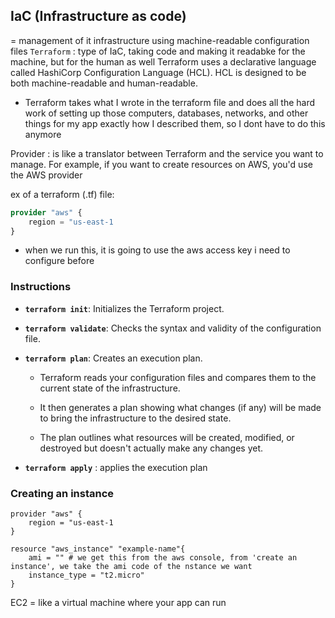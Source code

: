 ## IaC (Infrastructure as code)

= management of it infrastructure using machine-readable configuration files
`Terraform` : type of IaC, taking code and making it readabke for the machine, but for the human as well
Terraform uses a declarative language called HashiCorp Configuration Language (HCL). HCL is designed to be both machine-readable and human-readable.

- Terraform takes what I wrote in the terraform file and does all the hard work of setting up those computers, databases, networks, and other things for my app exactly how I described them, so I dont have to do this anymore

Provider :  is like a translator between Terraform and the service you want to manage. For example, if you want to create resources on AWS, you'd use the AWS provider

ex of a terraform (.tf) file:

```tf
provider "aws" {
    region = "us-east-1
}
```
- when we run this, it is going to use the aws access key i need to configure before
### Instructions

- **`terraform init`**: Initializes the Terraform project.
  
- **`terraform validate`**: Checks the syntax and validity of the configuration file.
  
- **`terraform plan`**: Creates an execution plan.
  
  - Terraform reads your configuration files and compares them to the current state of the infrastructure.
  
  - It then generates a plan showing what changes (if any) will be made to bring the infrastructure to the desired state.
  
  - The plan outlines what resources will be created, modified, or destroyed but doesn't actually make any changes yet.
- **`terraform apply`** : applies the execution plan

### Creating an instance

```
provider "aws" {
    region = "us-east-1
}

resource "aws_instance" "example-name"{
    ami = "" # we get this from the aws console, from 'create an instance', we take the ami code of the nstance we want
    instance_type = "t2.micro"
}
```

EC2 = like a virtual machine where your app can run